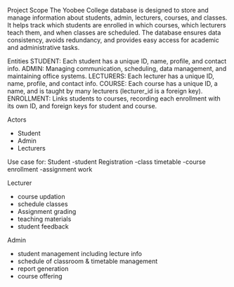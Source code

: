 
Project Scope
The Yoobee College database is designed to store and manage information about students, admin, lecturers, courses, and classes.
It helps track which students are enrolled in which courses, which lecturers teach them, and when classes are scheduled.
The database ensures data consistency, avoids redundancy, and provides easy access for academic and administrative tasks.

Entities
STUDENT: Each student has a unique ID, name, profile, and contact info.
ADMIN: Managing communication, scheduling, data management, and maintaining office systems.
LECTURERS: Each lecturer has a unique ID, name, profile, and contact info.
COURSE: Each course has a unique ID, a name, and is taught by many lecturers (lecturer_id is a foreign key).
ENROLLMENT: Links students to courses, recording each enrollment with its own ID, and foreign keys for student and course.

Actors
- Student
- Admin 
- Lecturers

Use case for:
Student
-student Registration
-class timetable
-course enrollment
-assignment work

Lecturer
- course updation
- schedule classes
- Assignment  grading
- teaching materials
- student feedback

Admin
- student management including lecture info
- schedule of classroom & timetable management
- report generation
- course offering

